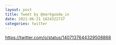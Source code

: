 ```yaml
--- 
layout: post 
title: Tweet by @markgoodw_in 
date: 2021-06-21 1624322737 
categories: twitter 
--- 
```

https://twitter.com/o/status/1407137644329508868